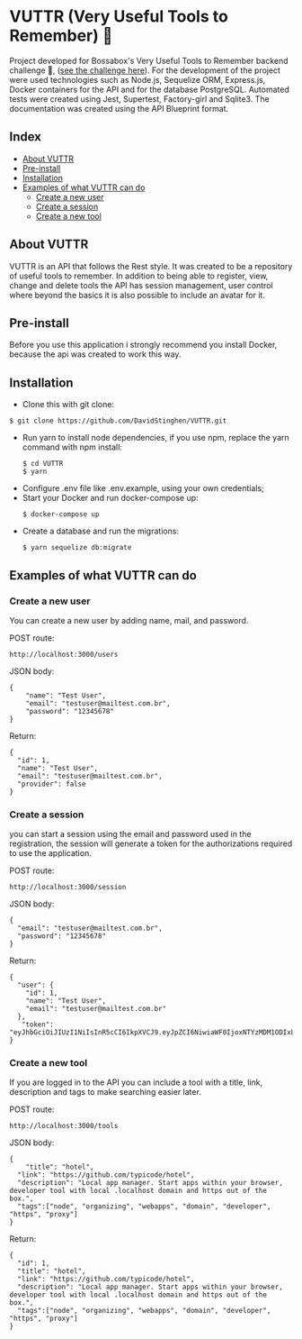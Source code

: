 # VUTTR (Very Useful Tools to Remember) :bat:

Project developed for Bossabox's Very Useful Tools to Remember backend challenge :bat:, ([see the challenge here](https://www.notion.so/Back-end-0b2c45f1a00e4a849eefe3b1d57f23c6)). For the development of the project were used technologies such as Node.js, Sequelize ORM, Express.js, Docker containers for the API and for the database PostgreSQL. Automated tests were created using Jest, Supertest, Factory-girl and Sqlite3. The documentation was created using the API Blueprint format.

## Index

- [About VUTTR](#about-vuttr)
- [Pre-install](#pre-install)
- [Installation](#installation)
- [Examples of what VUTTR can do](#examples-of-what-vuttr-can-do)
  - [Create a new user](#create-a-new-user)
  - [Create a session](#create-a-session)
  - [Create a new tool](#create-a-new-tool)

## About VUTTR

VUTTR is an API that follows the Rest style. It was created to be a repository of useful tools to remember. In addition to being able to register, view, change and delete tools the API has session management, user control where beyond the basics it is also possible to include an avatar for it.

## Pre-install

Before you use this application i strongly recommend you install Docker, because the api was created to work this way.

## Installation

- Clone this with git clone:
 ```
 $ git clone https://github.com/DavidStinghen/VUTTR.git
 ```
- Run yarn to install node dependencies, if you use npm, replace the yarn command with npm install:
  ```
  $ cd VUTTR
  $ yarn
  ```
- Configure .env file like .env.example, using your own credentials;
- Start your Docker and run docker-compose up:
  ```
  $ docker-compose up
  ```
- Create a database and run the migrations:
  ```
  $ yarn sequelize db:migrate
  ```

## Examples of what VUTTR can do

### Create a new user

You can create a new user by adding name, mail, and password.

POST route:
```
http://localhost:3000/users
```

JSON body:
```
{
	"name": "Test User",
	"email": "testuser@mailtest.com.br",
	"password": "12345678"
}
```

Return:
```
{
  "id": 1,
  "name": "Test User",
  "email": "testuser@mailtest.com.br",
  "provider": false
}
```

### Create a session

you can start a session using the email and password used in the registration, the session will generate a token for the authorizations required to use the application.

POST route:
```
http://localhost:3000/session
```

JSON body:
```
{
  "email": "testuser@mailtest.com.br",
  "password": "12345678"
}
```

Return:
```
{
  "user": {
    "id": 1,
    "name": "Test User",
    "email": "testuser@mailtest.com.br"
  },
   "token":   "eyJhbGciOiJIUzI1NiIsInR5cCI6IkpXVCJ9.eyJpZCI6NiwiaWF0IjoxNTYzMDM1ODIxLCJleHAiOjE1NjM2NDA2MjF9.lInf1Rw68CKgFhNRCt7FduULdsTTkb8JmPsm_iEfG_8"
}
```

### Create a new tool

If you are logged in to the API you can include a tool with a title, link, description and tags to make searching easier later.

POST route:
```
http://localhost:3000/tools
```

JSON body:
```
{
	"title": "hotel",
  "link": "https://github.com/typicode/hotel",
  "description": "Local app manager. Start apps within your browser, developer tool with local .localhost domain and https out of the box.",
  "tags":["node", "organizing", "webapps", "domain", "developer", "https", "proxy"]
}
```

Return:
```
{
  "id": 1,
  "title": "hotel",
  "link": "https://github.com/typicode/hotel",
  "description": "Local app manager. Start apps within your browser, developer tool with local .localhost domain and https out of the box.",
  "tags":["node", "organizing", "webapps", "domain", "developer", "https", "proxy"]
}
```

